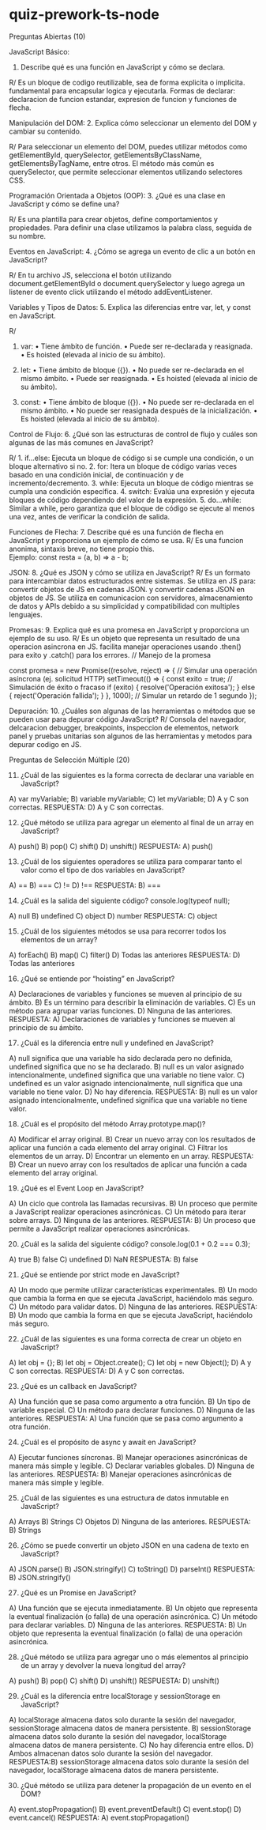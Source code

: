 # quiz-prework-ts-node

Preguntas Abiertas (10)

JavaScript Básico:
1. Describe qué es una función en JavaScript y cómo se declara.

R/ Es un bloque de codigo reutilizable, sea de forma explicita o implicita. fundamental para encapsular logica y ejecutarla.
Formas de declarar: declaracion de funcion estandar, expresion de funcion y funciones de flecha.

Manipulación del DOM:
2. Explica cómo seleccionar un elemento del DOM y cambiar su contenido.

R/ Para seleccionar un elemento del DOM, puedes utilizar métodos como getElementById, querySelector, getElementsByClassName, getElementsByTagName, entre otros. El método más común es querySelector, que permite seleccionar elementos utilizando selectores CSS.

Programación Orientada a Objetos (OOP):
3. ¿Qué es una clase en JavaScript y cómo se define una?

R/ Es una plantilla para crear objetos, define comportamientos y propiedades. Para definir una clase utilizamos la palabra class, seguida de su nombre. 

Eventos en JavaScript:
4. ¿Cómo se agrega un evento de clic a un botón en JavaScript?

R/ En tu archivo JS, selecciona el botón utilizando document.getElementById o document.querySelector y luego agrega un listener de evento click utilizando el método addEventListener.

Variables y Tipos de Datos:
5. Explica las diferencias entre var, let, y const en JavaScript.

R/
1.	var:
	•	Tiene ámbito de función.
	•	Puede ser re-declarada y reasignada.
	•	Es hoisted (elevada al inicio de su ámbito).

2.	let:
	•	Tiene ámbito de bloque ({}).
	•	No puede ser re-declarada en el mismo ámbito.
	•	Puede ser reasignada.
	•	Es hoisted (elevada al inicio de su ámbito).

4.	const:
	•	Tiene ámbito de bloque ({}).
	•	No puede ser re-declarada en el mismo ámbito.
	•	No puede ser reasignada después de la inicialización.
	•	Es hoisted (elevada al inicio de su ámbito).

Control de Flujo:
6. ¿Qué son las estructuras de control de flujo y cuáles son algunas de las más comunes en JavaScript?

R/ 1.	if…else: Ejecuta un bloque de código si se cumple una condición, o un bloque alternativo si no.
	 2.	for: Itera un bloque de código varias veces basado en una condición inicial, de continuación y de incremento/decremento.
	 3.	while: Ejecuta un bloque de código mientras se cumpla una condición específica.
	 4.	switch: Evalúa una expresión y ejecuta bloques de código dependiendo del valor de la expresión.
	 5.	do…while: Similar a while, pero garantiza que el bloque de código se ejecute al menos una vez, antes de verificar la condición de salida.

Funciones de Flecha:
7. Describe qué es una función de flecha en JavaScript y proporciona un ejemplo de cómo se usa.
R/ Es una funcion anonima, sintaxis breve, no tiene propio this.  
Ejemplo: const resta = (a, b) => a - b;

JSON:
8. ¿Qué es JSON y cómo se utiliza en JavaScript?
R/ Es un formato para intercambiar datos estructurados entre sistemas. Se utiliza en JS para: convertir objetos de JS en cadenas JSON. y convertir cadenas JSON en objetos de JS. Se utiliza en comunicacion con servidores, almacenamiento de datos y APIs debido a su simplicidad y compatibilidad con multiples lenguajes.

Promesas:
9. Explica qué es una promesa en JavaScript y proporciona un ejemplo de su uso.
R/ Es un objeto que representa un resultado de una operacion asincrona en JS. facilita manejar operaciones usando .then() para exito y .catch() para los errores.
// Manejo de la promesa

const promesa = new Promise((resolve, reject) => {
    // Simular una operación asíncrona (ej. solicitud HTTP)
    setTimeout(() => {
        const exito = true; // Simulación de éxito o fracaso
        if (exito) {
            resolve('Operación exitosa');
        } else {
            reject('Operación fallida');
        }
    }, 1000); // Simular un retardo de 1 segundo
});


Depuración:
10. ¿Cuáles son algunas de las herramientas o métodos que se pueden usar para depurar código JavaScript?
R/ Consola del navegador, delcaracion debugger, breakpoints, inspeccion de elementos, network panel y pruebas unitarias son algunos de las herramientas y metodos para depurar codigo en JS.


Preguntas de Selección Múltiple (20)

11. ¿Cuál de las siguientes es la forma correcta de declarar una variable en JavaScript? 

A) var myVariable;
B) variable myVariable;
C) let myVariable;
D) A y C son correctas. 
RESPUESTA: D) A y C son correctas. 

12. ¿Qué método se utiliza para agregar un elemento al final de un array en JavaScript?

A) push()
B) pop()
C) shift()
D) unshift()
RESPUESTA: A) push()

13. ¿Cuál de los siguientes operadores se utiliza para comparar tanto el valor como el tipo de dos variables en JavaScript?

A) ==
B) === 
C) !=
D) !==
RESPUESTA: B) === 

14. ¿Cuál es la salida del siguiente código?
console.log(typeof null);

A) null
B) undefined
C) object
D) number
RESPUESTA: C) object


15. ¿Cuál de los siguientes métodos se usa para recorrer todos los elementos de un array?

A) forEach()
B) map()
C) filter()
D) Todas las anteriores
RESPUESTA: D) Todas las anteriores

16. ¿Qué se entiende por “hoisting” en JavaScript?

A) Declaraciones de variables y funciones se mueven al principio de su ámbito.
B) Es un término para describir la eliminación de variables.
C) Es un método para agrupar varias funciones.
D) Ninguna de las anteriores.
RESPUESTA: A) Declaraciones de variables y funciones se mueven al principio de su ámbito.

17. ¿Cuál es la diferencia entre null y undefined en JavaScript?

A) null significa que una variable ha sido declarada pero no definida, undefined significa que no se ha declarado.
B) null es un valor asignado intencionalmente, undefined significa que una variable no tiene valor.
C) undefined es un valor asignado intencionalmente, null significa que una variable no tiene valor.
D) No hay diferencia.
RESPUESTA: B) null es un valor asignado intencionalmente, undefined significa que una variable no tiene valor.

18. ¿Cuál es el propósito del método Array.prototype.map()?

A) Modificar el array original.
B) Crear un nuevo array con los resultados de aplicar una función a cada elemento del array original.
C) Filtrar los elementos de un array.
D) Encontrar un elemento en un array.
RESPUESTA: B) Crear un nuevo array con los resultados de aplicar una función a cada elemento del array original.

19. ¿Qué es el Event Loop en JavaScript?

A) Un ciclo que controla las llamadas recursivas.
B) Un proceso que permite a JavaScript realizar operaciones asincrónicas.
C) Un método para iterar sobre arrays.
D) Ninguna de las anteriores.
RESPUESTA: B) Un proceso que permite a JavaScript realizar operaciones asincrónicas.

20. ¿Cuál es la salida del siguiente código?
console.log(0.1 + 0.2 === 0.3);

A) true
B) false
C) undefined
D) NaN
RESPUESTA: B) false

21. ¿Qué se entiende por strict mode en JavaScript?

A) Un modo que permite utilizar características experimentales.
B) Un modo que cambia la forma en que se ejecuta JavaScript, haciéndolo más seguro.
C) Un método para validar datos.
D) Ninguna de las anteriores.
RESPUESTA: B) Un modo que cambia la forma en que se ejecuta JavaScript, haciéndolo más seguro.

22. ¿Cuál de las siguientes es una forma correcta de crear un objeto en JavaScript?

A) let obj = {};
B) let obj = Object.create();
C) let obj = new Object();
D) A y C son correctas.
RESPUESTA: D) A y C son correctas.

23. ¿Qué es un callback en JavaScript?

A) Una función que se pasa como argumento a otra función.
B) Un tipo de variable especial.
C) Un método para declarar funciones.
D) Ninguna de las anteriores.
RESPUESTA: A) Una función que se pasa como argumento a otra función.

24. ¿Cuál es el propósito de async y await en JavaScript?

A) Ejecutar funciones síncronas.
B) Manejar operaciones asincrónicas de manera más simple y legible.
C) Declarar variables globales.
D) Ninguna de las anteriores.
RESPUESTA: B) Manejar operaciones asincrónicas de manera más simple y legible.

25. ¿Cuál de las siguientes es una estructura de datos inmutable en JavaScript?

A) Arrays
B) Strings
C) Objetos
D) Ninguna de las anteriores.
RESPUESTA: B) Strings

26. ¿Cómo se puede convertir un objeto JSON en una cadena de texto en JavaScript?

A) JSON.parse()
B) JSON.stringify()
C) toString()
D) parseInt()
RESPUESTA: B) JSON.stringify()

27. ¿Qué es un Promise en JavaScript?

A) Una función que se ejecuta inmediatamente.
B) Un objeto que representa la eventual finalización (o falla) de una operación asincrónica.
C) Un método para declarar variables.
D) Ninguna de las anteriores.
RESPUESTA: B) Un objeto que representa la eventual finalización (o falla) de una operación asincrónica.

28. ¿Qué método se utiliza para agregar uno o más elementos al principio de un array y devolver la nueva longitud del array?

A) push()
B) pop()
C) shift()
D) unshift()
RESPUESTA: D) unshift()

29. ¿Cuál es la diferencia entre localStorage y sessionStorage en JavaScript?

A) localStorage almacena datos solo durante la sesión del navegador, sessionStorage almacena datos de manera persistente.
B) sessionStorage almacena datos solo durante la sesión del navegador, localStorage almacena datos de manera persistente.
C) No hay diferencia entre ellos.
D) Ambos almacenan datos solo durante la sesión del navegador.
RESPUESTA:B) sessionStorage almacena datos solo durante la sesión del navegador, localStorage almacena datos de manera persistente.

30. ¿Qué método se utiliza para detener la propagación de un evento en el DOM?

A) event.stopPropagation()
B) event.preventDefault()
C) event.stop()
D) event.cancel()
RESPUESTA: A) event.stopPropagation()

